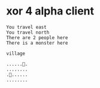 # xor 4 alpha client

```
You travel east
You travel north
There are 2 people here
There is a monster here

village

......🌳.
........
.🐓......
........

```

